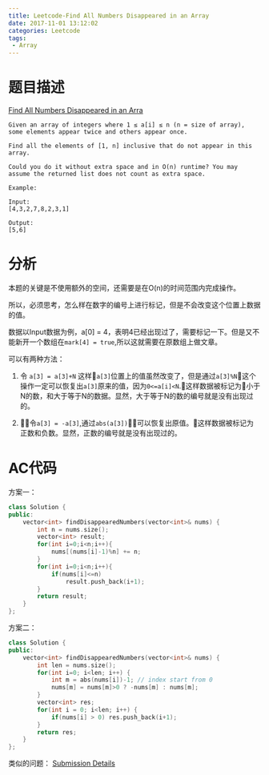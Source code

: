 ```yaml
---
title: Leetcode-Find All Numbers Disappeared in an Array
date: 2017-11-01 13:12:02
categories: Leetcode
tags: 
 - Array
---
```


# 题目描述
[Find All Numbers Disappeared in an Arra](https://leetcode.com/problems/find-all-numbers-disappeared-in-an-array/description/)
```
Given an array of integers where 1 ≤ a[i] ≤ n (n = size of array), some elements appear twice and others appear once.

Find all the elements of [1, n] inclusive that do not appear in this array.

Could you do it without extra space and in O(n) runtime? You may assume the returned list does not count as extra space.

Example:

Input:
[4,3,2,7,8,2,3,1]

Output:
[5,6]
```
<!--more-->

# 分析
本题的关键是不使用额外的空间，还需要是在O(n)的时间范围内完成操作。

所以，必须思考，怎么样在数字的编号上进行标记，但是不会改变这个位置上数据的值。

数据以Input数据为例，a[0] = 4，表明4已经出现过了，需要标记一下。但是又不能新开一个数组在`mark[4] = true`,所以这就需要在原数组上做文章。

可以有两种方法：

1. 令 `a[3] = a[3]+N` 这样`a[3]`位置上的值虽然改变了，但是通过`a[3]%N`这个操作一定可以恢复出`a[3]`原来的值，因为`0<=a[i]<N`.这样数据被标记为小于N的数，和大于等于N的数据。显然，大于等于N的数的编号就是没有出现过的。

2. 令`a[3] = -a[3]`,通过`abs(a[3])`可以恢复出原值。这样数据被标记为正数和负数。显然，正数的编号就是没有出现过的。



# AC代码
方案一：
```C++
class Solution {
public:
    vector<int> findDisappearedNumbers(vector<int>& nums) {
        int n = nums.size();
        vector<int> result;
        for(int i=0;i<n;i++){
            nums[(nums[i]-1)%n] += n;
        }
        for(int i=0;i<n;i++){
            if(nums[i]<=n)
                result.push_back(i+1);
        }
        return result;
    }
};
```

方案二：
```C++
class Solution {
public:
    vector<int> findDisappearedNumbers(vector<int>& nums) {
        int len = nums.size();
        for(int i=0; i<len; i++) {
            int m = abs(nums[i])-1; // index start from 0
            nums[m] = nums[m]>0 ? -nums[m] : nums[m];
        }
        vector<int> res;
        for(int i = 0; i<len; i++) {
            if(nums[i] > 0) res.push_back(i+1);
        }
        return res;
    }
};
```

类似的问题：
[Submission Details](https://leetcode.com/submissions/detail/128150122/)